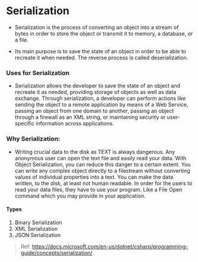 # Serialization
* Serialization is the process of converting an object into a stream of bytes in order to store the object or transmit it to memory, a database, or a file. 

* Its main purpose is to save the state of an object in order to be able to recreate it when needed. The reverse process is called deserialization.


### Uses for Serialization
* Serialization allows the developer to save the state of an object and recreate it as needed, providing storage of objects as well as data exchange. Through serialization, a developer can perform actions like sending the object to a remote application by means of a Web Service, passing an object from one domain to another, passing an object through a firewall as an XML string, or maintaining security or user-specific information across applications.





### Why Serialization: 
* Writing crucial data to the disk as TEXT is always dangerous. Any anonymous user can open the text file and easily read your data. With Object Serialization, you can reduce this danger to a certain extent. You can write any complex object directly to a filestream without converting values of individual properties into a text. You can make the data written, to the disk, at least not human readable. In order for the users to read your data files, they have to use your program. Like a File Open command which you may provide in your application.

#### Types 
1. Binary Serialization
1. XML Serialization
1. JSON Serialization 


> Ref: 
https://docs.microsoft.com/en-us/dotnet/csharp/programming-guide/concepts/serialization/

